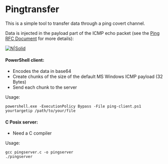 # Pingtransfer

This is a simple tool to transfer data through a ping covert channel.

Data is injected in the payload part of the ICMP echo packet (see the [Ping RFC Document] for more details):

[![N|Solid](https://networkdirection.net/dl49?display)](https://nodesource.com/products/nsolid)

[Ping RFC document]: <https://tools.ietf.org/html/rfc792>

#### PowerShell client:
- Encodes the data in base64
- Create chunks of the size of the default MS Windows ICMP payload (32 Bytes)
- Send each chunk to the server

Usage:
```
powershell.exe -ExecutionPolicy Bypass -File ping-client.ps1 yourtargetip /path/to/your/file
```

#### C Posix server:
- Need a C compiler

Usage:
```
gcc pingserver.c -o pingserver
./pingserver
```



